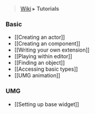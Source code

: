 > [Wiki](Home) ▸ **Tutorials**

### Basic
- [[Creating an actor]]
- [[Creating an component]]
- [[Writing your own extension]]
- [[Playing within editor]]
- [[Finding an object]]
- [[Accessing basic types]]
- [[UMG animation]]

### UMG
- [[Setting up base widget]]